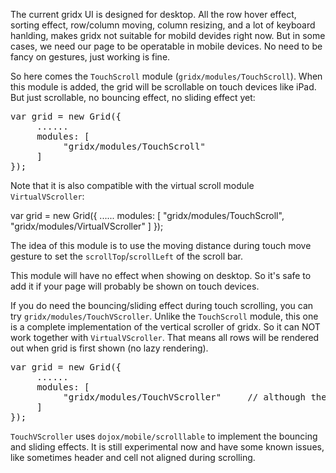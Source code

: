 The current gridx UI is designed for desktop. All the row hover effect, sorting effect, row/column moving, column resizing, and a lot of keyboard hanlding, makes gridx not suitable for mobild devides right now. But in some cases, we need our page to be operatable in mobile devices. No need to be fancy on gestures, just working is fine.

So here comes the `TouchScroll` module (`gridx/modules/TouchScroll`). When this module is added, the grid will be scrollable on touch devices like iPad. But just scrollable, no bouncing effect, no sliding effect yet:

<pre>
var grid = new Grid({
     ......
     modules: [
          "gridx/modules/TouchScroll"
     ]
});
</pre>

Note that it is also compatible with the virtual scroll module `VirtualVScroller`:

var grid = new Grid({
     ......
     modules: [
          "gridx/modules/TouchScroll",
          "gridx/modules/VirtualVScroller"
     ]
});

The idea of this module is to use the moving distance during touch move gesture to set the `scrollTop`/`scrollLeft` of the scroll bar.

This module will have no effect when showing on desktop. So it's safe to add it if your page will probably be shown on touch devices.

If you do need the bouncing/sliding effect during touch scrolling, you can try `gridx/modules/TouchVScroller`. Unlike the `TouchScroll` module, this one is a complete implementation of the vertical scroller of gridx. So it can NOT work together with `VirtualVScroller`. That means all rows will be rendered out when grid is first shown (no lazy rendering).

<pre>
var grid = new Grid({
     ......
     modules: [
          "gridx/modules/TouchVScroller"     // although the name is similar, it is totally different from TouchScroll!
     ]
});
</pre>

`TouchVScroller` uses `dojox/mobile/scrolllable` to implement the bouncing and sliding effects. It is still experimental now and have some known issues, like sometimes header and cell not aligned during scrolling.
